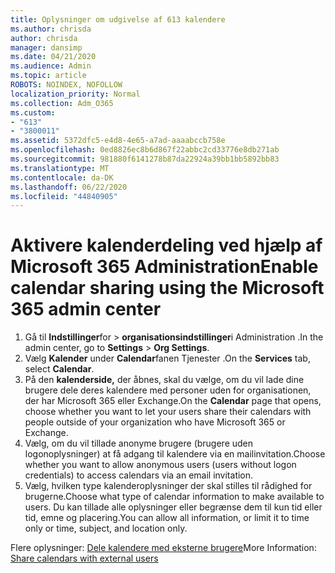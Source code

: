```yaml
---
title: Oplysninger om udgivelse af 613 kalendere
ms.author: chrisda
author: chrisda
manager: dansimp
ms.date: 04/21/2020
ms.audience: Admin
ms.topic: article
ROBOTS: NOINDEX, NOFOLLOW
localization_priority: Normal
ms.collection: Adm_O365
ms.custom:
- "613"
- "3800011"
ms.assetid: 5372dfc5-e4d8-4e65-a7ad-aaaabccb758e
ms.openlocfilehash: 0ed8826ec8b6d867f22abbc2cd33776e8db271ab
ms.sourcegitcommit: 981880f6141278b87da22924a39bb1bb5892bb83
ms.translationtype: MT
ms.contentlocale: da-DK
ms.lasthandoff: 06/22/2020
ms.locfileid: "44840905"
---
```

# <a name="enable-calendar-sharing-using-the-microsoft-365-admin-center"></a><span data-ttu-id="38308-102">Aktivere kalenderdeling ved hjælp af Microsoft 365 Administration</span><span class="sxs-lookup"><span data-stu-id="38308-102">Enable calendar sharing using the Microsoft 365 admin center</span></span>

1. <span data-ttu-id="38308-103">Gå til **Indstillinger**for   >   **organisationsindstillinger**i Administration .</span><span class="sxs-lookup"><span data-stu-id="38308-103">In the admin center, go to  **Settings**  >  **Org Settings**.</span></span>
2. <span data-ttu-id="38308-104">Vælg **Kalender** under **Calendar**fanen Tjenester .</span><span class="sxs-lookup"><span data-stu-id="38308-104">On the  **Services**  tab, select  **Calendar**.</span></span>
3. <span data-ttu-id="38308-105">På den **kalenderside,** der åbnes, skal du vælge, om du vil lade dine brugere dele deres kalendere med personer uden for organisationen, der har Microsoft 365 eller Exchange.</span><span class="sxs-lookup"><span data-stu-id="38308-105">On the  **Calendar**  page that opens, choose whether you want to let your users share their calendars with people outside of your organization who have Microsoft 365 or Exchange.</span></span>
4. <span data-ttu-id="38308-106">Vælg, om du vil tillade anonyme brugere (brugere uden logonoplysninger) at få adgang til kalendere via en mailinvitation.</span><span class="sxs-lookup"><span data-stu-id="38308-106">Choose whether you want to allow anonymous users (users without logon credentials) to access calendars via an email invitation.</span></span>
5. <span data-ttu-id="38308-107">Vælg, hvilken type kalenderoplysninger der skal stilles til rådighed for brugerne.</span><span class="sxs-lookup"><span data-stu-id="38308-107">Choose what type of calendar information to make available to users.</span></span> <span data-ttu-id="38308-108">Du kan tillade alle oplysninger eller begrænse dem til kun tid eller tid, emne og placering.</span><span class="sxs-lookup"><span data-stu-id="38308-108">You can allow all information, or limit it to time only or time, subject, and location only.</span></span>

<span data-ttu-id="38308-109">Flere oplysninger: [Dele kalendere med eksterne brugere](https://docs.microsoft.com/microsoft-365/admin/manage/share-calendars-with-external-users)</span><span class="sxs-lookup"><span data-stu-id="38308-109">More Information: [Share calendars with external users](https://docs.microsoft.com/microsoft-365/admin/manage/share-calendars-with-external-users)</span></span>
